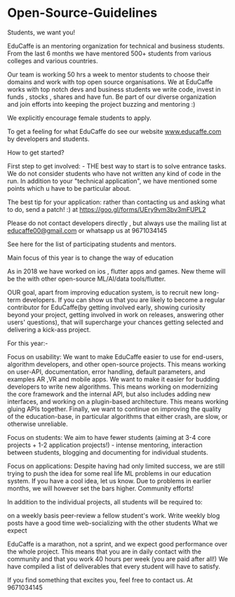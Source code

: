 # Open-Source-Guidelines

Students, we want you!

EduCaffe is an mentoring organization for technical and business students. From the last 6 months we have mentored 500+ students from various colleges and various countries.

Our team is working 50 hrs a week to mentor students to choose their domains and work with top open source organisations.
 We at EduCaffe works with top notch devs and business students we write code, invest in funds , stocks , shares and have fun. Be part of our diverse organization and join efforts into keeping the project buzzing and mentoring :)

We explicitly encourage female students to apply.

To get a feeling for what EduCaffe do see our website www.educaffe.com by developers and students.

How to get started?

First step to get involved: -
THE best way to start is to solve entrance tasks. We do not consider students who have not written any kind of code in the run. In addition to your "technical application", we have mentioned some points which u have to be particular about.

The best tip for your application: rather than contacting us and asking what to do, send a patch! :) at https://goo.gl/forms/UEry9vm3bv3mFUPL2

Please do not contact developers directly , but always use the mailing list at educaffe00@gmail.com or whatsapp us at 9671034145

See here for the list of participating students and mentors.

Main focus of this year is to change the way of education 

As in 2018 we have worked on ios , flutter apps and games. New theme will be the with other open-source ML/AI/data tools/flutter.

OUR goal, apart from improving education system, is to recruit new long-term developers. If you can show us that you are likely to become a regular contributor for EduCaffe(by getting involved early, showing curiosity beyond your project, getting involved in work on releases, answering other users' questions), that will supercharge your chances getting selected and delivering a kick-ass project.

For this year:-

Focus on usability: We want to make EduCaffe easier to use for end-users, algorithm developers, and other open-source projects. This means working on user-API, documentation, error handling, default parameters, and examples AR ,VR and mobile apps. We want to make it easier for budding developers to write new algorithms. This means working on modernizing the core framework and the internal API, but also includes adding new interfaces, and working on a plugin-based architecture. This means working gluing APIs together. Finally, we want to continue on improving the quality of the education-base, in particular algorithms that either crash, are slow, or otherwise unreliable.

Focus on students: We aim to have fewer students (aiming at 3-4 core projects + 1-2 application projects!) - intense mentoring, interaction between students, blogging and documenting for individual students.

Focus on applications: Despite having had only limited success, we are still trying to push the idea for some real life ML problems in our education system. If you have a cool idea, let us know. Due to problems in earlier months, we will however set the bars higher.
Community efforts!

In addition to the individual projects, all students will be required to:

 on a weekly basis
peer-review a fellow student's work.
Write weekly blog posts
have a good time web-socializing with the other students
What we expect

EduCaffe is a marathon, not a sprint, and we expect good performance over the whole project. This means that you are in daily contact with the community and that you work 40 hours per week (you are paid after all!) We have compiled a list of deliverables that every student will have to satisfy. 


If you find something that excites you, feel free to contact us. At 9671034145
